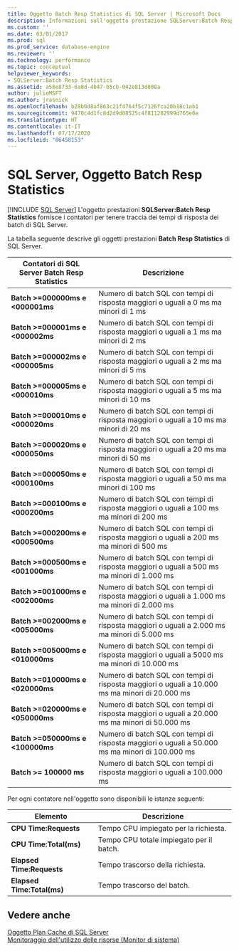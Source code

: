 ```yaml
---
title: Oggetto Batch Resp Statistics di SQL Server | Microsoft Docs
description: Informazioni sull'oggetto prestazione SQLServer:Batch Resp Statistics, che fornisce i contatori per tenere traccia dei tempi di risposta dei batch di SQL Server.
ms.custom: ''
ms.date: 03/01/2017
ms.prod: sql
ms.prod_service: database-engine
ms.reviewer: ''
ms.technology: performance
ms.topic: conceptual
helpviewer_keywords:
- SQLServer:Batch Resp Statistics
ms.assetid: a58e8733-6a8d-4b47-b5cb-042e813d808a
author: julieMSFT
ms.author: jrasnick
ms.openlocfilehash: b28b0d8af863c21f4764f5c7126fca20b18c1ab1
ms.sourcegitcommit: 9470c4d1fc8d2d9d08525c4f811282999d765e6e
ms.translationtype: HT
ms.contentlocale: it-IT
ms.lasthandoff: 07/17/2020
ms.locfileid: "86458153"
---
```

# <a name="sql-server-batch-resp-statistics-object"></a>SQL Server, Oggetto Batch Resp Statistics
 [!INCLUDE [SQL Server](../../includes/applies-to-version/sqlserver.md)]
L'oggetto prestazioni **SQLServer:Batch Resp Statistics** fornisce i contatori per tenere traccia dei tempi di risposta dei batch di SQL Server.

La tabella seguente descrive gli oggetti prestazioni **Batch Resp Statistics** di SQL Server.


|**Contatori di SQL Server Batch Resp Statistics**|Descrizione|  
|-------------|-----------------|  
|**Batch >=000000ms e \<000001ms**|Numero di batch SQL con tempi di risposta maggiori o uguali a 0 ms ma minori di 1 ms|
|**Batch >=000001ms e \<000002ms**|Numero di batch SQL con tempi di risposta maggiori o uguali a 1 ms ma minori di 2 ms|
|**Batch >=000002ms e \<000005ms**|Numero di batch SQL con tempi di risposta maggiori o uguali a 2 ms ma minori di 5 ms|
|**Batch >=000005ms e \<000010ms**|Numero di batch SQL con tempi di risposta maggiori o uguali a 5 ms ma minori di 10 ms|
|**Batch >=000010ms e \<000020ms**|Numero di batch SQL con tempi di risposta maggiori o uguali a 10 ms ma minori di 20 ms|
|**Batch >=000020ms e \<000050ms**|Numero di batch SQL con tempi di risposta maggiori o uguali a 20 ms ma minori di 50 ms|
|**Batch >=000050ms e \<000100ms**|Numero di batch SQL con tempi di risposta maggiori o uguali a 50 ms ma minori di 100 ms|
|**Batch >=000100ms e \<000200ms**|Numero di batch SQL con tempi di risposta maggiori o uguali a 100 ms ma minori di 200 ms|
|**Batch >=000200ms e \<000500ms**|Numero di batch SQL con tempi di risposta maggiori o uguali a 200 ms ma minori di 500 ms|
|**Batch >=000500ms e \<001000ms**|Numero di batch SQL con tempi di risposta maggiori o uguali a 500 ms ma minori di 1.000 ms|
|**Batch >=001000ms e \<002000ms**|Numero di batch SQL con tempi di risposta maggiori o uguali a 1.000 ms ma minori di 2.000 ms|
|**Batch >=002000ms e \<005000ms**|Numero di batch SQL con tempi di risposta maggiori o uguali a 2.000 ms ma minori di 5.000 ms|
|**Batch >=005000ms e \<010000ms**|Numero di batch SQL con tempi di risposta maggiori o uguali a 5000 ms ma minori di 10.000 ms|
|**Batch >=010000ms e \<020000ms**|Numero di batch SQL con tempi di risposta maggiori o uguali a 10.000 ms ma minori di 20.000 ms|
|**Batch >=020000ms e \<050000ms**|Numero di batch SQL con tempi di risposta maggiori o uguali a 20.000 ms ma minori di 50.000 ms|
|**Batch >=050000ms e \<100000ms**|Numero di batch SQL con tempi di risposta maggiori o uguali a 50.000 ms ma minori di 100.000 ms| 
|**Batch >= 100000 ms**|Numero di batch SQL con tempi di risposta maggiori o uguali a 100.000 ms| 

Per ogni contatore nell'oggetto sono disponibili le istanze seguenti:  
  
|Elemento|Descrizione|  
|----------|-----------------|  
|**CPU Time:Requests**|Tempo CPU impiegato per la richiesta.|  
|**CPU Time:Total(ms)**|Tempo CPU totale impiegato per il batch.|  
|**Elapsed Time:Requests**|Tempo trascorso della richiesta.|  
|**Elapsed Time:Total(ms)**|Tempo trascorso del batch.|  

## <a name="see-also"></a>Vedere anche
[Oggetto Plan Cache di SQL Server](../../relational-databases/performance-monitor/sql-server-plan-cache-object.md)  
[Monitoraggio dell'utilizzo delle risorse (Monitor di sistema)](../../relational-databases/performance-monitor/monitor-resource-usage-system-monitor.md)  
